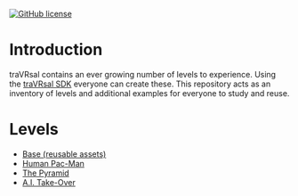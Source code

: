 [![GitHub license](https://img.shields.io/badge/license-MIT-blue.svg)](https://raw.githubusercontent.com/WetzoldStudios/traVRsal-levels/master/LICENSE.md)

# Introduction

traVRsal contains an ever growing number of levels to experience. Using the [traVRsal SDK](https://github.com/WetzoldStudios/traVRsal-sdk/wiki) everyone can create these. This repository acts as an inventory of levels and additional examples for everyone to study and reuse.

# Levels

* [Base (reusable assets)](https://wetzoldstudios.github.io/traVRsal-levels/PacMan)
* [Human Pac-Man](https://wetzoldstudios.github.io/traVRsal-levels/PacMan)
* [The Pyramid](https://wetzoldstudios.github.io/traVRsal-levels/Pyramid)
* [A.I. Take-Over](https://wetzoldstudios.github.io/traVRsal-levels/TrainingGround)